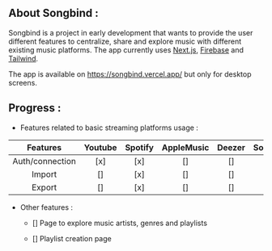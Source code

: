 ## About Songbind :

Songbind is a project in early development that wants to provide the user different features to centralize, share and explore music with different existing music platforms. The app currently uses [Next.js](https://nextjs.org/), [Firebase](https://firebase.google.com/) and [Tailwind](https://tailwindcss.com/). 

The app is available on https://songbind.vercel.app/ but only for desktop screens.



## Progress :

- Features related to basic streaming platforms usage :

| Features        | Youtube | Spotify | AppleMusic | Deezer | SoundCloud |
|:---------------:|:-------:|:-------:|:----------:|:------:|:----------:|
| Auth/connection | [x]     | [x]     | []         | []     | []         |
| Import          | []      | [x]     | []         | []     | []         |
| Export          | []      | [x]     | []         | []     | []         |

- Other features :
  
  - [] Page to explore music artists, genres and playlists
  
  - [] Playlist creation page
